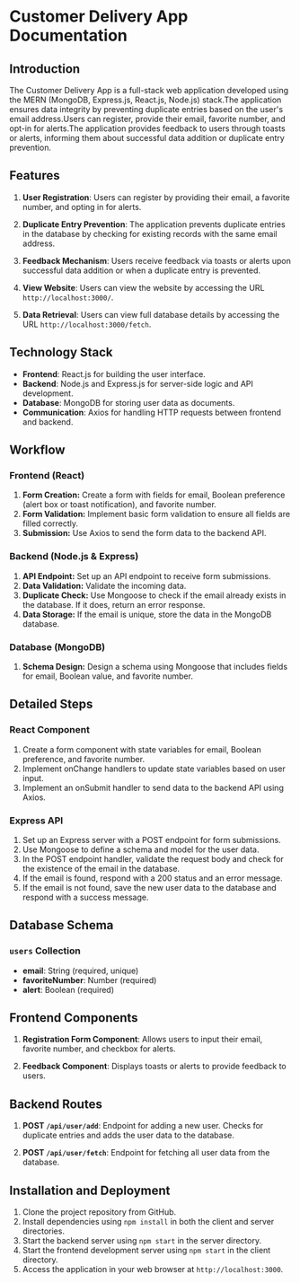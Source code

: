 # Customer Delivery App Documentation

## Introduction

The Customer Delivery App is a full-stack web application developed using the MERN (MongoDB, Express.js, React.js, Node.js) stack.The application ensures data integrity by preventing duplicate entries based on the user's email address.Users can register, provide their email, favorite number, and opt-in for alerts.The application provides feedback to users through toasts or alerts, informing them about successful data addition or duplicate entry prevention.

## Features

1. **User Registration**: Users can register by providing their email, a favorite number, and opting in for alerts.

2. **Duplicate Entry Prevention**: The application prevents duplicate entries in the database by checking for existing records with the same email address.

3. **Feedback Mechanism**: Users receive feedback via toasts or alerts upon successful data addition or when a duplicate entry is prevented.

4. **View Website**: Users can view the website by accessing the URL `http://localhost:3000/`.

5. **Data Retrieval**: Users can view full database details by accessing the URL `http://localhost:3000/fetch`.

## Technology Stack

- **Frontend**: React.js for building the user interface.
- **Backend**: Node.js and Express.js for server-side logic and API development.
- **Database**: MongoDB for storing user data as documents.
- **Communication**: Axios for handling HTTP requests between frontend and backend.
## Workflow

### Frontend (React)

1. **Form Creation:** Create a form with fields for email, Boolean preference (alert box or toast notification), and favorite number.
2. **Form Validation:** Implement basic form validation to ensure all fields are filled correctly.
3. **Submission:** Use Axios to send the form data to the backend API.

### Backend (Node.js & Express)

1. **API Endpoint:** Set up an API endpoint to receive form submissions.
2. **Data Validation:** Validate the incoming data.
3. **Duplicate Check:** Use Mongoose to check if the email already exists in the database. If it does, return an error response.
4. **Data Storage:** If the email is unique, store the data in the MongoDB database.

### Database (MongoDB)

1. **Schema Design:** Design a schema using Mongoose that includes fields for email, Boolean value, and favorite number.

## Detailed Steps

### React Component

1. Create a form component with state variables for email, Boolean preference, and favorite number.
2. Implement onChange handlers to update state variables based on user input.
3. Implement an onSubmit handler to send data to the backend API using Axios.

### Express API

1. Set up an Express server with a POST endpoint for form submissions.
2. Use Mongoose to define a schema and model for the user data.
3. In the POST endpoint handler, validate the request body and check for the existence of the email in the database.
4. If the email is found, respond with a 200 status and an error message.
5. If the email is not found, save the new user data to the database and respond with a success message.

## Database Schema

### `users` Collection

- **email**: String (required, unique)
- **favoriteNumber**: Number (required)
- **alert**: Boolean (required)

## Frontend Components

1. **Registration Form Component**: Allows users to input their email, favorite number, and checkbox for alerts.

2. **Feedback Component**: Displays toasts or alerts to provide feedback to users.

## Backend Routes

1. **POST `/api/user/add`**: Endpoint for adding a new user. Checks for duplicate entries and adds the user data to the database.

2. **POST `/api/user/fetch`**: Endpoint for fetching all user data from the database.

## Installation and Deployment

1. Clone the project repository from GitHub.
2. Install dependencies using `npm install` in both the client and server directories.
3. Start the backend server using `npm start` in the server directory.
4. Start the frontend development server using `npm start` in the client directory.
5. Access the application in your web browser at `http://localhost:3000`.
